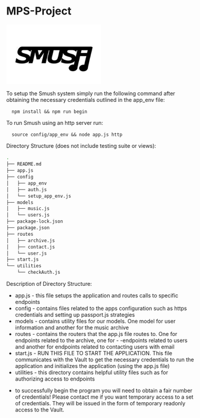 # MPS-Project

<img src='https://github.com/ethantanen/MPS-Project/blob/master/static/logo.png' width="50%" height='50%'/>

To setup the Smush system simply run the following command after obtaining the necessary credentials outlined in the app_env file:

```console
  npm install && npm run begin
```

To run Smush using an http server run:

```console
  source config/app_env && node app.js http
 ```

Directory Structure (does not include testing suite or views):

```bash
.
├── README.md
├── app.js
├── config
│   ├── app_env
│   ├── auth.js
│   └── setup_app_env.js
├── models
│   ├── music.js
│   └── users.js
├── package-lock.json
├── package.json
├── routes
│   ├── archive.js
│   ├── contact.js
│   └── user.js
├── start.js
└── utilities
    └── checkAuth.js
```

Description of Directory Structure:

  - app.js - this file setups the application and routes calls to specific endpoints
  - config - contains files related to the apps configuration such as https credentials and setting up passport.js strategies
  - models - contains utility files for our models. One model for user information and another for the music archive
  - routes - contains the routers that the app.js file routes to. One for endpoints related to the archive, one for - -endpoints related to users and another for endpoints related to contacting users with email
  - start.js - RUN THIS FILE TO START THE APPLICATION. This file communicates with the Vault to get the necessary credentials to run the application and initializes the application (using the app.js file)
  - utilities - this directory contains helpful utility files such as for authorizing access to endpoints

  * to successfully begin the program you will need to obtain a fair number of credentials! Please contact me if you want temporary access to a set of credentials. They will be issued in the form of temporary readonly access to the Vault.
